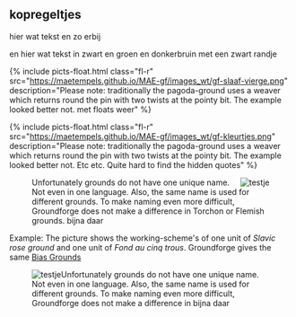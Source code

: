 <h2>kopregeltjes</h2>
  
<p class="fl-l"> hier wat tekst en zo erbij</p>
<p class="fr-l"> en hier wat tekst in zwart en groen en donkerbruin met een zwart randje</p>

{% include picts-float.html
  class="fl-r"
  src="https://maetempels.github.io/MAE-gf/images_wt/gf-slaaf-vierge.png"
  description="Please note: traditionally the pagoda-ground uses a weaver which returns round the pin with two twists at the pointy bit. The example looked better not. met floats weer"
%}

{% include picts-float.html
  class="fl-r"
  src="https://maetempels.github.io/MAE-gf/images_wt/gf-kleurtjes.png"
  description="Please note: traditionally the pagoda-ground uses a weaver which returns round the pin with two twists at the pointy bit. The example looked better not. Etc etc. Quite hard to find the hidden quotes"
%}


<figure>
	<img src="https://maetempels.github.io/MAE-gf/images_wt/gf-slaaf-vierge.png" alt="testje" style="float: right; ">
	<p class="fl-r">Unfortunately grounds do not have one unique name. Not even in one language. Also, the same name is used for different grounds. To make naming even more difficult, Groundforge does not make a difference in Torchon or Flemish grounds. bijna daar</p>
</figure>

Example: The picture shows the <span class="elem">working-scheme's</span> of one unit of _Slavic rose ground_ and one unit of _Fond au cinq trous_. Groundforge gives the same <a href="https://maetempels.github.io/MAE-gf/docs/bias">Bias Grounds</a>

<p class="break"></p>

<figure>
	<img src="https://maetempels.github.io/MAE-gf/images_wt/gf-slaaf-vierge.png" alt="testje" style="float: left; ">
	<p class="fl-r">Unfortunately grounds do not have one unique name. Not even in one language. Also, the same name is used for different grounds. To make naming even more difficult, Groundforge does not make a difference in  bijna daar</p>
</figure>
<p class="break"></p>
